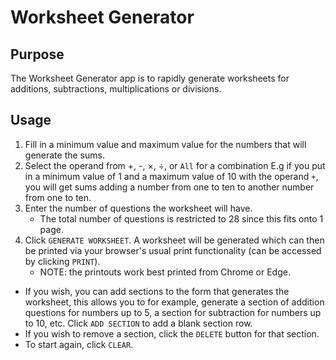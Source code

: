 # Worksheet Generator

## Purpose
The Worksheet Generator app is to rapidly generate worksheets for additions, subtractions, multiplications or divisions.

## Usage
1. Fill in a minimum value and maximum value for the numbers that will generate the sums.
2. Select the operand from +, -, ×, ÷, or `All` for a combination
E.g if you put in a minimum value of 1 and a maximum value of 10 with the operand `+`, you will get sums adding a number from one to ten to another number from one to ten.
3. Enter the number of questions the worksheet will have.
    - The total number of questions is restricted to 28 since this fits onto 1 page.
4. Click `GENERATE WORKSHEET`. A worksheet will be generated which can then be printed via your browser's usual print functionality (can be accessed by clicking `PRINT`).
    - NOTE: the printouts work best printed from Chrome or Edge.

- If you wish, you can add sections to the form that generates the worksheet, this allows you to for example, generate a section of addition questions for numbers up to 5, a section for subtraction for numbers up to 10, etc. Click `ADD SECTION` to add a blank section row.
- If you wish to remove a section, click the `DELETE` button for that section.
- To start again, click `CLEAR`.

